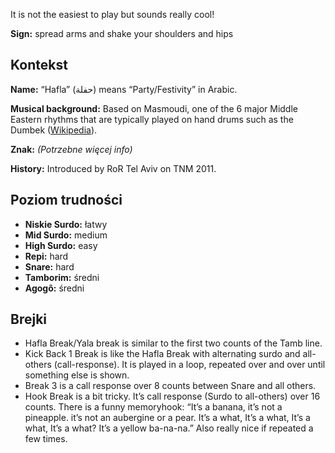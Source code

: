 It is not the easiest to play but sounds really cool!

**Sign:** spread arms and shake your shoulders and hips

## Kontekst

**Name:** “Hafla” (حفلة) means “Party/Festivity” in Arabic.

**Musical background:** Based on Masmoudi, one of the 6 major Middle Eastern
rhythms that are typically played on hand drums such as the Dumbek
([Wikipedia](https://en.wikipedia.org/wiki/Dumbek_rhythms)).

**Znak:** *(Potrzebne więcej info)*

**History:** Introduced by RoR Tel Aviv on TNM 2011.

## Poziom trudności

* **Niskie Surdo:** łatwy
* **Mid Surdo:** medium
* **High Surdo:** easy
* **Repi:** hard
* **Snare:** hard
* **Tamborim:** średni
* **Agogô:** średni

## Brejki

* Hafla Break/Yala break is similar to the first two counts of the Tamb line.
* Kick Back 1 Break is like the Hafla Break with alternating surdo and
  all-others (call-response). It is played in a loop, repeated over and over
  until something else is shown.
* Break 3 is a call response over 8 counts between Snare and all others.
* Hook Break is a bit tricky. It’s call response (Surdo to all-others) over 16
  counts. There is a funny memoryhook: “It’s a banana, it’s not a pineapple.
  it’s not an aubergine or a pear. It’s a what, It’s a what, It’s a what, It’s a
  what? It’s a yellow ba-na-na.” Also really nice if repeated a few times.
